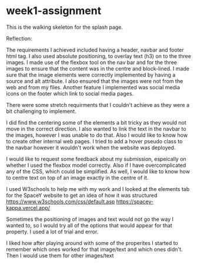 # week1-assignment
This is the walking skeleton for the splash page.

Reflection:

The requirements I achieved included having a header, navbar and footer html tag. 
I also used absolute positioning, to overlay text (h3) on to the three images.
I made use of the flexbox tool on the nav bar and for the three images to ensure that the content was in the centre and block-lined. 
I made sure that the image elements were correctly implemented by having a source and alt attribute. I also ensured that the images were not from the web and from my files. 
Another feature I implemented was social media icons on the footer which link to social media pages.

There were some stretch requirments that I couldn't achieve as they were a bit challenging to implement. 

I did find the centering some of the elements a bit tricky as they would not move in the correct direction. I also wanted to link the text in the navbar to the images, however I was unable to do that. Also I would like to know how to create other internal web pages. I tried to add a hover pseudo class to the navbar however it wouldn't work when the website was deployed. 

I would like to request some feedback about my submission, espeically on whether I used the flexbox model correctly. Also if I have overcomplicated any of the CSS, which could be simplified. As well, I would like to know how to centre text on top of an image exactly in the centre of it. 

I used W3schools to help me with my work and I looked at the elements tab for the SpaceY website to get an idea of how it was structured
https://www.w3schools.com/css/default.asp 
https://spacey-kappa.vercel.app/

Sometimes the positioning of images and text would not go the way I wanted to, so I would try all of the options that would appear for that property. I used a lot of trial and error. 

I liked how after playing around with some of the properites I started to remember which ones worked for that image/text and which ones didn't. Then I would use them for other images/text 

